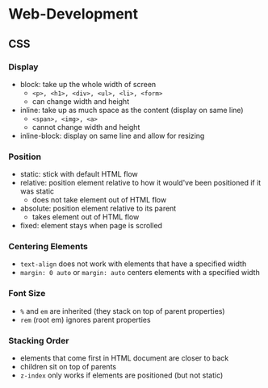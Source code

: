 # Web-Development

## CSS

### Display
- block: take up the whole width of screen
  - `<p>, <h1>, <div>, <ul>, <li>, <form>`
  - can change width and height
- inline: take up as much space as the content (display on same line)
  - `<span>, <img>, <a>`
  - cannot change width and height
- inline-block: display on same line and allow for resizing

### Position
- static: stick with default HTML flow
- relative: position element relative to how it would've been positioned if it was static
  - does not take element out of HTML flow
- absolute: position element relative to its parent
  - takes element out of HTML flow
- fixed: element stays when page is scrolled

### Centering Elements
- `text-align` does not work with elements that have a specified width
- `margin: 0 auto` or `margin: auto` centers elements with a specified width

### Font Size
- `%` and `em` are inherited (they stack on top of parent properties)
- `rem` (root em) ignores parent properties

### Stacking Order
- elements that come first in HTML document are closer to back
- children sit on top of parents
- `z-index` only works if elements are positioned (but not static)
